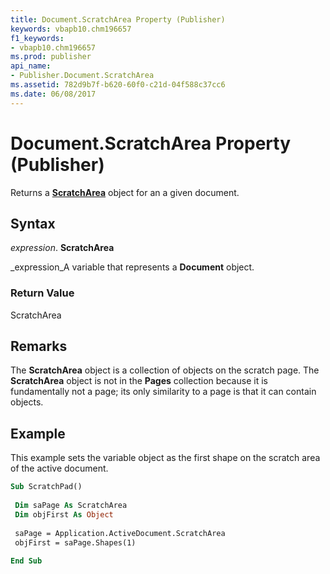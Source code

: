 ```yaml
---
title: Document.ScratchArea Property (Publisher)
keywords: vbapb10.chm196657
f1_keywords:
- vbapb10.chm196657
ms.prod: publisher
api_name:
- Publisher.Document.ScratchArea
ms.assetid: 782d9b7f-b620-60f0-c21d-04f588c37cc6
ms.date: 06/08/2017
---
```



# Document.ScratchArea Property (Publisher)

Returns a **[ScratchArea](scratcharea-object-publisher.md)** object for an a given document.


## Syntax

 _expression_. **ScratchArea**

 _expression_A variable that represents a **Document** object.


### Return Value

ScratchArea


## Remarks

The **ScratchArea** object is a collection of objects on the scratch page. The **ScratchArea** object is not in the **Pages** collection because it is fundamentally not a page; its only similarity to a page is that it can contain objects.


## Example

This example sets the variable object as the first shape on the scratch area of the active document.


```vb
Sub ScratchPad() 
 
 Dim saPage As ScratchArea 
 Dim objFirst As Object 
 
 saPage = Application.ActiveDocument.ScratchArea 
 objFirst = saPage.Shapes(1) 
 
End Sub
```


